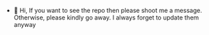 - 👋 Hi, If you want to see the repo then please shoot me a message. Otherwise, please kindly go away. I always forget to update them anyway

<!---
Riifia/Riifia is a ✨ special ✨ repository because its `README.md` (this file) appears on your GitHub profile.
You can click the Preview link to take a look at your changes.
--->
